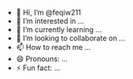 - 👋 Hi, I’m @feqiw211
- 👀 I’m interested in ...
- 🌱 I’m currently learning ...
- 💞️ I’m looking to collaborate on ...
- 📫 How to reach me ...
- 😄 Pronouns: ...
- ⚡ Fun fact: ...

<!---
feqiw211/feqiw211 is a ✨ special ✨ repository because its `README.md` (this file) appears on your GitHub profile.
You can click the Preview link to take a look at your changes.
try hackme hack the box
